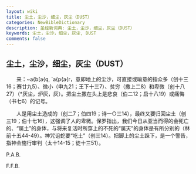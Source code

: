```yaml
---
layout: wiki
title: 尘土，尘沙，细尘，灰尘（DUST）
categories: NewBibleDictionary
description: 圣经新词典: 尘土，尘沙，细尘，灰尘（DUST）
keywords: 尘土，尘沙，细尘，灰尘, DUST
comments: false
---
```


## 尘土，尘沙，细尘，灰尘（DUST）

　　来：~a{b[a{q, `a{p{a{r，意即地上的尘沙，可直接或喻意的指众多（创十三16；赛廿九5）、微小（申九21；王下十三7）、贫穷（撒上二8）和卑微（创十八27）（*灰尘，炉灰，灰）。把尘土撒在头上是悲哀（伯二12；启十八19）或痛悔（书七6）的记号。

　　人是用尘土造成的（创二7；伯四19；诗一○三14），最终又要归回尘土（创三19；伯十七16），这强调了人的卑微。保罗指出，我们今日从亚当而得的会死亡的、“属土”的身体，与将来复活时所穿上的不死的“属天”的身体是有所分别的（林前十五44-49）。神咒诅蛇要“吃土”（创三14）。把脚上的尘土跺下，是一个警告，指神会施行审判（太十14-15；徒十三51）。

P.A.B.

F.F.B.








